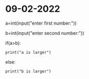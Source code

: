 # 09-02-2022
a=int(input("enter first number:"))

b=int(input("enter second number:"))

if(a>b):

    print("a is larger")

else:

    print("b is larger")
